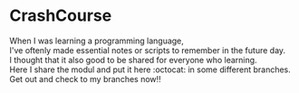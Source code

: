 # CrashCourse
When I was learning a programming language,  
I've oftenly made essential notes or scripts to remember in the future day.  
I thought that it also good to be shared for everyone who learning.  
Here I share the modul and put it here :octocat: in some different branches.  
Get out and check to my branches now:bangbang:
